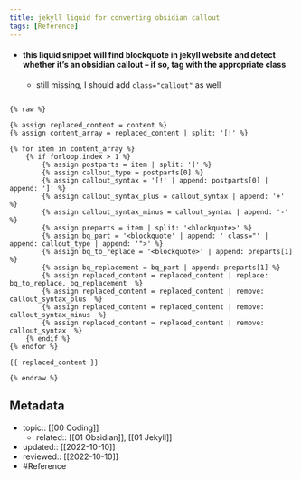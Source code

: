 ```yaml
---
title: jekyll liquid for converting obsidian callout
tags: [Reference]
---
```


- #### this liquid snippet will find blockquote in jekyll website and detect whether it’s an obsidian callout – if so, tag with the appropriate class
	- still missing, I should add `class="callout"` as well

```liquid

{% raw %}

{% assign replaced_content = content %}
{% assign content_array = replaced_content | split: '[!' %}

{% for item in content_array %}
	{% if forloop.index > 1 %}
		{% assign postparts = item | split: ']' %}
		{% assign callout_type = postparts[0] %}
		{% assign callout_syntax = '[!' | append: postparts[0] | append: ']' %}
		{% assign callout_syntax_plus = callout_syntax | append: '+' %}
		{% assign callout_syntax_minus = callout_syntax | append: '-' %}
		{% assign preparts = item | split: '<blockquote>' %}
		{% assign bq_part = '<blockquote' | append: ' class="' | append: callout_type | append: '">' %}
		{% assign bq_to_replace = '<blockquote>' | append: preparts[1] %}
		{% assign bq_replacement = bq_part | append: preparts[1] %}
		{% assign replaced_content = replaced_content | replace: bq_to_replace, bq_replacement  %}
		{% assign replaced_content = replaced_content | remove: callout_syntax_plus  %}
		{% assign replaced_content = replaced_content | remove: callout_syntax_minus  %}
		{% assign replaced_content = replaced_content | remove: callout_syntax  %}
	{% endif %}
{% endfor %}

{{ replaced_content }}

{% endraw %}
```

## Metadata
- topic:: [[00 Coding]]
	- related:: [[01 Obsidian]], [[01 Jekyll]]
- updated:: [[2022-10-10]]
- reviewed:: [[2022-10-10]]
- #Reference 
